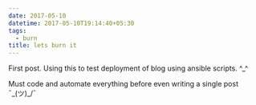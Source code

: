 ```yaml
---
date: 2017-05-10
datetime: 2017-05-10T19:14:40+05:30
tags:
  - burn
title: lets burn it
---
```


First post. Using this to test deployment of blog using ansible
scripts. ^_^

Must code and automate everything before even writing a single
post ¯\_(ツ)_/¯
